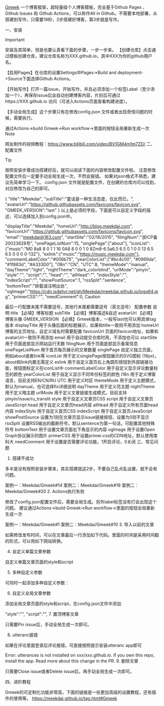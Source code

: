 [Gmeek](https://github.com/Meekdai/Gmeek) 一个博客框架，超轻量级个人博客模板，完全基于Github Pages 、 Github Issues 和 Github Actions，可以称作All in Github。不需要本地部署，从搭建到写作，只需要18秒，2步搭建好博客，第3步就是写作。

一、安装

Important

安装及其简单，但是也要认真看下面的步骤，一步一步来。
【创建仓库】点击通过模板创建仓库，建议仓库名称为XXX.github.io，其中XXX为你的github用户名。

【启用Pages】在仓库的设置Settings中Pages->Build and deployment->Source下面选择Github Actions。

【开始写作】打开一篇issue，开始写作，并且必须添加一个标签Label（至少添加一个），再保存issue后会自动创建博客内容，片刻后可通过https://XXX.github.io 访问（可进入Actions页面查看构建进度）。

【手动全局生成】这个步骤只有在修改config.json 文件或者出现奇怪问题的时候，需要执行。

通过Actions->build Gmeek->Run workflow->里面的按钮全局重新生成一次
Note

网友制作的视频教程：https://www.bilibili.com/video/BV1GM4m1m7ZD/
二、配置文件

Tip

按照安装步骤成功搭建好后，就可以阅读下面的内容修改配置文件啦。
注意修改配置文件后一定要手动全局生成一次，不然会报错。
如果对json格式不熟悉，建议先简单学习一下。
config.json 文件就是配置文件，在创建的仓库内可以找到，对应修改为自己的即可。

{
    "title":"Meekdai",
    "subTitle":"童话是一种生活态度，仅此而已。",
    "avatarUrl":"https://github.githubassets.com/favicons/favicon.svg",
    "GMEEK_VERSION":"last"
}
以上是必须的字段，下面是可以自定义字段的描述，可以选择加入到config.json中。

"displayTitle":"Meekdai",
"homeUrl":"http://blog.meekdai.com",
"faviconUrl":"https://github.githubassets.com/favicons/favicon.svg",
"email":"meekdai@163.com",
"startSite":"02/16/2015",
"filingNum":"浙ICP备20023628号",
"onePageListNum":15,
"singlePage":["about"],
"iconList":{"music":"M0 8a8 8 0 1 1 16 0A8 8 0 0 1 0 8Zm8-6.5a6.5 6.5 0 1 0 0 13 6.5 6.5 0 0 0 0-13Z"},
"exlink":{"music":"https://music.meekdai.com"},
"commentLabelColor":"#006b75",
"yearColorList":["#bc4c00", "#0969da", "#1f883d", "#A333D0"],
"i18n":"CN",
"UTC":8,
"themeMode":"manual",
"dayTheme":"light",
"nightTheme":"dark_colorblind",
"urlMode":"pinyin",
"style":"",
"script":"",
"head":"",
"allHead":"",
"indexStyle":"",
"indexScript":"",
"showPostSource":1,
"rssSplit":"sentence",
"bottomText":"转载请注明出处",
"ogImage":"https://cdn.jsdelivr.net/gh/Meekdai/meekdai.github.io/logo64.jpg",
"primerCSS":"<link href='https://mirrors.sustech.edu.cn/cdnjs/ajax/libs/Primer/21.0.7/primer.css' rel='stylesheet' />",
"needComment":0,
Caution

最后一行配置末尾不需要逗号，其他行末尾都需要逗号（英文逗号）
配置参数    说明
title    【必填】博客标题
subTitle    【必填】博客描述&自述
avatarUrl    【必填】博客头像
GMEEK_VERSION    【必填】Gmeek版本，一般写last也可以用具体tag版本
displayTitle    用于头像后面的标题展示，如果和title一致则不用添加
homeUrl    博客的主页地址，自定义域名时需要配置
faviconUrl    页面的favicon地址，如果和avatarUrl一致则不用添加
email    用于自动提交仓库时用，不添加也可以
startSite    用于页面底部显示网站运行天数
filingNum    用于页面底部显示备案信息
onePageListNum    用于首页每页展示的文章数量
singlePage    自定义独立页面，例如about或者link等
iconList    用于定义singlePage按钮展示的SVG图标 (16px)，about和link内置无需定义
exlink    用于自定义首页右上角圆形按钮到外部链接功能，按钮图标定义在iconList中
commentLabelColor    用于自定义显示评论数量标签的颜色
yearColorList    用于自定义显示不同年份标签的颜色
i18n    用于定义博客语言，目前支持EN/CN/RU
UTC    用于定义时区
themeMode    用于定义主题模式，默认为manual，也可选择fix详细说明
dayTheme    用于定义亮主题
nightTheme    用于定义暗主题
urlMode    用于定义文章链接生成模式，目前支持pinyin/issue/ru_translit
style    用于自定义文章页CSS
script    用于自定义文章页JavaScript
head    用于自定义文章页head内容
allHead    用于自定义所有页面head内容
indexStyle    用于自定义首页CSS
indexScript    用于自定义首页JavaScript
showPostSource    设置为1则在文章页显示issue链接按钮，设置为0则不显示
rssSplit    设置RSS输出的截断符号，默认sentence为第一句话，可配置其他特殊符号
bottomText    用于设置文章页面右下角显示的内容
ogImage    用于设置Open Graph协议展示的图片
primerCSS    用于设置primer.css的CDN地址，默认使用南科大
needComment    用于设置是否需要评论功能，1开启评论，0关闭
三、常见问题

1. 搭建不成功

多半是没有按照安装步骤来，其实搭建就这2步，不要自己乱点乱设置，就不会有问题。

案例一：Meekdai/Gmeek#14
案例二：Meekdai/Gmeek#18
案例二：Meekdai/Gmeek#20
2. Actions执行失败

修改了config.json配置文件后，需要全局生成。另外label标签没有打会出现这个问题。
建议通过Actions->build Gmeek->Run workflow->里面的按钮全局重新生成一次

案例一：Meekdai/Gmeek#1
案例二：Meekdai/Gmeek#10
3. 导入以前的文章

如需修改发布时间，可以在文章最后一行添加如下代码。里面的时间是采用时间戳的形式，可以用如下网站转换。

<!-- ##{"timestamp":1490764800}## -->
4. 自定义单篇文章参数

自定义单篇文章页面的style和script

<!-- ##{"style":"<style>#postBody{font-size:20px}</style>"}## -->
<!-- ##{"script":"<script async src='//busuanzi.ibruce.info/busuanzi/2.3/busuanzi.pure.mini.js'></script>"}## -->
5. 多种自定义参数

可同时一起添加多种自定义参数：

<!-- ##{"script":"<script async src='//busuanzi.ibruce.info/busuanzi/2.3/busuanzi.pure.mini.js'></script>","style":"<style>#postBody{font-size:20px}</style>","timestamp":1490764800}## -->
6. 自定义全局文章参数

添加全局文章页面的style和script，在config.json文件中添加

"style":"<style>#postBody{font-size:20px}</style>",
"script":"<script async src='//busuanzi.ibruce.info/busuanzi/2.3/busuanzi.pure.mini.js'></script>",
7. 置顶博客文章

只需要Pin issue后，手动全局生成一次即可。

8. utteranc报错

如果在评论里面登录后评论报错，可直接按照提示安装utteranc app即可

Error: utterances is not installed on xxx/xxx.github.io. If you own this repo, install the app. Read more about this change in the PR.
9. 删除文章

只需要Close issue或者Delete issue后，再手动全局生成一次即可。

四、进阶教程

Gmeek的可定制化功能非常高，下面的链接是一些更加高级的设置教程，还有插件的使用等。
https://meekdai.github.io/tag.html#Gmeek
